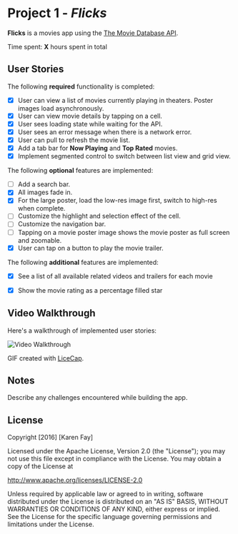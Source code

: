 # Project 1 - *Flicks*

**Flicks** is a movies app using the [The Movie Database API](http://docs.themoviedb.apiary.io/#).

Time spent: **X** hours spent in total

## User Stories

The following **required** functionality is completed:

- [x] User can view a list of movies currently playing in theaters. Poster images load asynchronously.
- [x] User can view movie details by tapping on a cell.
- [x] User sees loading state while waiting for the API.
- [x] User sees an error message when there is a network error.
- [x] User can pull to refresh the movie list.
- [x] Add a tab bar for **Now Playing** and **Top Rated** movies.
- [x] Implement segmented control to switch between list view and grid view.

The following **optional** features are implemented:

- [ ] Add a search bar.
- [x] All images fade in.
- [x] For the large poster, load the low-res image first, switch to high-res when complete.
- [ ] Customize the highlight and selection effect of the cell.
- [ ] Customize the navigation bar.
- [ ] Tapping on a movie poster image shows the movie poster as full screen and zoomable.
- [x] User can tap on a button to play the movie trailer.

The following **additional** features are implemented:

- [x] See a list of all available related videos and trailers for each movie
- [x] Show the movie rating as a percentage filled star


## Video Walkthrough

Here's a walkthrough of implemented user stories:

<img src='http://i.imgur.com/link/to/your/gif/file.gif' title='Video Walkthrough' width='' alt='Video Walkthrough' />

GIF created with [LiceCap](http://www.cockos.com/licecap/).

## Notes

Describe any challenges encountered while building the app.

## License

Copyright [2016] [Karen Fay]

Licensed under the Apache License, Version 2.0 (the "License");
you may not use this file except in compliance with the License.
You may obtain a copy of the License at

http://www.apache.org/licenses/LICENSE-2.0

Unless required by applicable law or agreed to in writing, software
distributed under the License is distributed on an "AS IS" BASIS,
WITHOUT WARRANTIES OR CONDITIONS OF ANY KIND, either express or implied.
See the License for the specific language governing permissions and
limitations under the License.